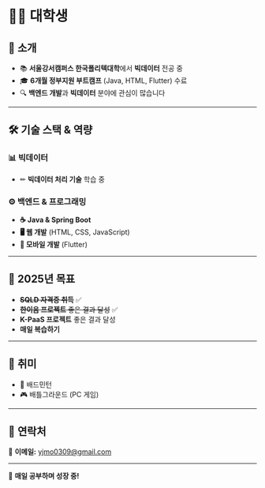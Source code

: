 # 👨‍🎓 대학생  

## 🚀 소개  
- 📚 **서울강서캠퍼스 한국폴리텍대학**에서 **빅데이터** 전공 중  
- 🎓 **6개월 정부지원 부트캠프** (Java, HTML, Flutter) 수료  
- 🔍 **백엔드 개발**과 **빅데이터** 분야에 관심이 많습니다  

---

## 🛠 기술 스택 & 역량  

### 📊 빅데이터  
- ✏ **빅데이터 처리 기술** 학습 중  

### ⚙️ 백엔드 & 프로그래밍  
- **☕ Java & Spring Boot**  
- **🖥 웹 개발** (HTML, CSS, JavaScript)  
- **📱 모바일 개발** (Flutter)  

---

## 🌟 2025년 목표  

- ~~**SQLD 자격증 취득**~~ ✅  
- ~~**한이음 프로젝트** 좋은 결과 달성~~ ✅  
- **K-PaaS 프로젝트** 좋은 결과 달성  
- **매일 복습하기**  

---

## 🏡 취미  

- 🏸 배드민턴  
- 🎮 배틀그라운드 (PC 게임)  

---

## 📧 연락처  

📩 **이메일:** [yjmo0309@gmail.com](mailto:yjmo0309@gmail.com)  

---

🚀 **매일 공부하며 성장 중!**
